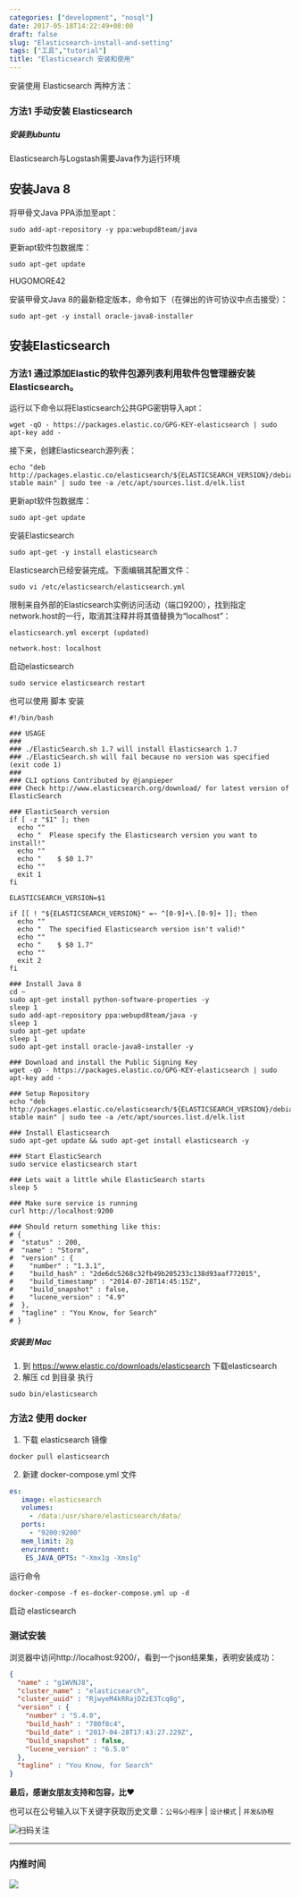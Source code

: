 ```yaml
---
categories: ["development", "nosql"]
date: 2017-05-18T14:22:49+08:00
draft: false
slug: "Elasticsearch-install-and-setting"
tags: ["工具","tutorial"]
title: "Elasticsearch 安装和使用"
---
```


安装使用 Elasticsearch 两种方法：

### 方法1 手动安装 Elasticsearch

##### 安装到ubuntu

Elasticsearch与Logstash需要Java作为运行环境

## 安装Java 8

将甲骨文Java PPA添加至apt：

```shell
sudo add-apt-repository -y ppa:webupd8team/java
```

更新apt软件包数据库：

```shell
sudo apt-get update
```

HUGOMORE42

安装甲骨文Java 8的最新稳定版本，命令如下（在弹出的许可协议中点击接受）：

```shell
sudo apt-get -y install oracle-java8-installer
```

## 安装Elasticsearch

### 方法1 通过添加Elastic的软件包源列表利用软件包管理器安装Elasticsearch。

运行以下命令以将Elasticsearch公共GPG密钥导入apt：

```shell
wget -qO - https://packages.elastic.co/GPG-KEY-elasticsearch | sudo apt-key add -
```
接下来，创建Elasticsearch源列表：

```shell
echo "deb http://packages.elastic.co/elasticsearch/${ELASTICSEARCH_VERSION}/debian stable main" | sudo tee -a /etc/apt/sources.list.d/elk.list
```

更新apt软件包数据库：

```shell
sudo apt-get update
```
安装Elasticsearch

```shell
sudo apt-get -y install elasticsearch
```

Elasticsearch已经安装完成。下面编辑其配置文件：

```shell
sudo vi /etc/elasticsearch/elasticsearch.yml
```

限制来自外部的Elasticsearch实例访问活动（端口9200），找到指定network.host的一行，取消其注释并将其值替换为“localhost”：

```shell
elasticsearch.yml excerpt (updated)

network.host: localhost
```
启动elasticsearch

```shell
sudo service elasticsearch restart
```

也可以使用 脚本 安装

```shell
#!/bin/bash

### USAGE
###
### ./ElasticSearch.sh 1.7 will install Elasticsearch 1.7
### ./ElasticSearch.sh will fail because no version was specified (exit code 1)
###
### CLI options Contributed by @janpieper
### Check http://www.elasticsearch.org/download/ for latest version of ElasticSearch

### ElasticSearch version
if [ -z "$1" ]; then
  echo ""
  echo "  Please specify the Elasticsearch version you want to install!"
  echo ""
  echo "    $ $0 1.7"
  echo ""
  exit 1
fi

ELASTICSEARCH_VERSION=$1

if [[ ! "${ELASTICSEARCH_VERSION}" =~ ^[0-9]+\.[0-9]+ ]]; then
  echo ""
  echo "  The specified Elasticsearch version isn't valid!"
  echo ""
  echo "    $ $0 1.7"
  echo ""
  exit 2
fi

### Install Java 8
cd ~
sudo apt-get install python-software-properties -y
sleep 1
sudo add-apt-repository ppa:webupd8team/java -y
sleep 1
sudo apt-get update
sleep 1
sudo apt-get install oracle-java8-installer -y

### Download and install the Public Signing Key
wget -qO - https://packages.elastic.co/GPG-KEY-elasticsearch | sudo apt-key add -

### Setup Repository
echo "deb http://packages.elastic.co/elasticsearch/${ELASTICSEARCH_VERSION}/debian stable main" | sudo tee -a /etc/apt/sources.list.d/elk.list

### Install Elasticsearch
sudo apt-get update && sudo apt-get install elasticsearch -y

### Start ElasticSearch
sudo service elasticsearch start

### Lets wait a little while ElasticSearch starts
sleep 5

### Make sure service is running
curl http://localhost:9200

### Should return something like this:
# {
#  "status" : 200,
#  "name" : "Storm",
#  "version" : {
#    "number" : "1.3.1",
#    "build_hash" : "2de6dc5268c32fb49b205233c138d93aaf772015",
#    "build_timestamp" : "2014-07-28T14:45:15Z",
#    "build_snapshot" : false,
#    "lucene_version" : "4.9"
#  },
#  "tagline" : "You Know, for Search"
# }

```

##### 安装到 Mac

1. 到 https://www.elastic.co/downloads/elasticsearch 下载elasticsearch
2. 解压 cd 到目录 执行

```shell
sudo bin/elasticsearch
```

### 方法2 使用 docker

1. 下载 elasticsearch 镜像

```shell
docker pull elasticsearch
```
2. 新建 docker-compose.yml 文件

```yml
es:
   image: elasticsearch
   volumes:
     - /data:/usr/share/elasticsearch/data/
   ports:
     - "9200:9200"
   mem_limit: 2g
   environment:
    ES_JAVA_OPTS: "-Xmx1g -Xms1g"
```

运行命令

```shell
docker-compose -f es-docker-compose.yml up -d
```

启动 elasticsearch

### 测试安装

浏览器中访问http://localhost:9200/，看到一个json结果集，表明安装成功：

```json
{
  "name" : "g1WVNJ8",
  "cluster_name" : "elasticsearch",
  "cluster_uuid" : "RjwyeM4kRRajDZzE3Tcq8g",
  "version" : {
    "number" : "5.4.0",
    "build_hash" : "780f8c4",
    "build_date" : "2017-04-28T17:43:27.229Z",
    "build_snapshot" : false,
    "lucene_version" : "6.5.0"
  },
  "tagline" : "You Know, for Search"
}

```

**最后，感谢女朋友支持和包容，比❤️**

也可以在公号输入以下关键字获取历史文章：`公号&小程序` | `设计模式` | `并发&协程`

![扫码关注](http://media.gusibi.mobi/zHqNew3j1brVxSoTkjOerslhnB_ZpchcOXf60lFUxiZ5YtnCHs5HrJNOP14go6Ea)

---------------

### 内推时间

![](http://media.gusibi.mobi/5FzreeM6IYt55JSQMAV63INPIvuPik75FlJAbP1e7Zdlg1WPe6BrHI-q0jkXskGf)